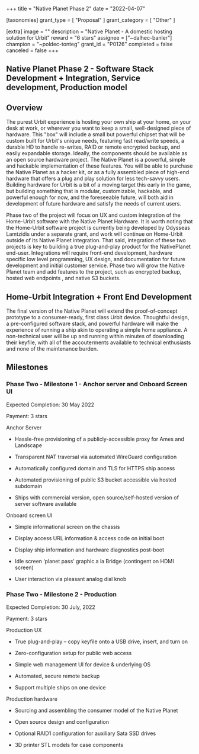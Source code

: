 +++
title = "Native Planet Phase 2"
date = "2022-04-07"

[taxonomies]
grant_type = [ "Proposal" ]
grant_category = [ "Other" ]

[extra]
image = ""
description = "Native Planet - A domestic hosting solution for Urbit"
reward = "6 stars"
assignee = ["~dalhec-banler"]
champion = "~poldec-tonteg"
grant_id = "P0126"
completed = false
canceled = false
+++

## Native Planet Phase 2 - Software Stack Development + Integration, Service development, Production model

## Overview

The purest Urbit experience is hosting your own ship at your home, on your desk at work, or wherever you want to keep a small, well-designed piece of hardware. This "box" will include a small but powerful chipset that will be custom built for Urbit's unique needs, featuring fast read/write speeds, a durable HD to handle re-writes, RAID or remote encrypted backup, and easily expandable storage. Ideally, the components should be available as an open source hardware project. The Native Planet is a powerful, simple and hackable implementation of these features. You will be able to purchase the Native Planet as a hacker kit, or as a fully assembled piece of high-end hardware that offers a plug and play solution for less tech-savvy users. Building hardware for Urbit is a bit of a moving target this early in the game, but building something that is modular, customizable, hackable, and powerful enough for now, and the foreseeable future, will both aid in development of future hardware and satisfy the needs of current users.

Phase two of the project will focus on UX and custom integration of the Home-Urbit software with the Native Planet Hardware. It is worth noting that the Home-Urbit software project is currently being developed by Odysseas Lamtzidis under a separate grant, and work will continue on Home-Urbit outside of its Native Planet integration. That said, integration of these two projects is key to building a true plug-and-play product for the NativePlanet end-user. Integrations will require front-end development, hardware specific low level programming, UX design, and documentation for future development and initial customer service. Phase two will grow the Native Planet team and add features to the project, such as encrypted backup, hosted web endpoints , and native S3 buckets.

## Home-Urbit Integration + Front End Development

The final version of the Native Planet will extend the proof-of-concept prototype to a consumer-ready, first class Urbit device. Thoughtful design, a pre-configured software stack, and powerful hardware will make the experience of running a ship akin to operating a simple home appliance. A non-technical user will be up and running within minutes of downloading their keyfile, with all of the accouterments available to technical enthusiasts and none of the maintenance burden.

## Milestones

### Phase Two - Milestone 1 - Anchor server and Onboard Screen UI

Expected Completion: 30 May 2022

Payment: 3 stars

Anchor Server

- Hassle-free provisioning of a publicly-accessible proxy for Ames and Landscape

- Transparent NAT traversal via automated WireGuard configuration

- Automatically configured domain and TLS for HTTPS ship access

- Automated provisioning of public S3 bucket accessible via hosted subdomain

- Ships with commercial version, open source/self-hosted version of server software available

Onboard screen UI

- Simple informational screen on the chassis

- Display access URL information & access code on initial boot

- Display ship information and hardware diagnostics post-boot

- Idle screen ‘planet pass’ graphic a la Bridge (contingent on HDMI screen)

- User interaction via pleasant analog dial knob

### Phase Two - Milestone 2 - Production

Expected Completion: 30 July, 2022

Payment: 3 stars

Production UX

- True plug-and-play – copy keyfile onto a USB drive, insert, and turn on

- Zero-configuration setup for public web access

- Simple web management UI for device & underlying OS

- Automated, secure remote backup

- Support multiple ships on one device

Production hardware

- Sourcing and assembling the consumer model of the Native Planet

- Open source design and configuration

- Optional RAID1 configuration for auxiliary Sata SSD drives

- 3D printer STL models for case components
